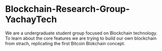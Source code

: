 # Blockchain-Research-Group-YachayTech

We are a undergraduate student group focused on Blockchain technology.
To learn about the core features we are trying to build our own blockchain
from strach, replicating the first Bitcoin Blokchain concept.
